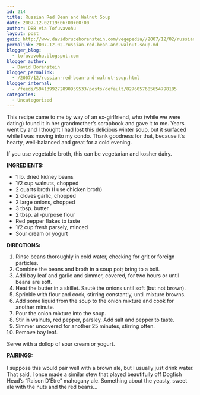 ```yaml
---
id: 214
title: Russian Red Bean and Walnut Soup
date: 2007-12-02T19:06:00+00:00
author: DBB via Tofuvavohu
layout: post
guid: http://www.davidbruceborenstein.com/vegepedia//2007/12/02/russian-red-bean-and-walnut-soup/
permalink: 2007-12-02-russian-red-bean-and-walnut-soup.md
blogger_blog:
  - tofuvavohu.blogspot.com
blogger_author:
  - David Borenstein
blogger_permalink:
  - /2007/12/russian-red-bean-and-walnut-soup.html
blogger_internal:
  - /feeds/5941399272890959533/posts/default/8276057685654798185
categories:
  - Uncategorized
---
```

This recipe came to me by way of an ex-girlfriend, who (while we were dating) found it in her grandmother&#8217;s scrapbook and gave it to me. Years went by and I thought I had lost this delicious winter soup, but it surfaced while I was moving into my condo. Thank goodness for that, because it&#8217;s hearty, well-balanced and great for a cold evening.

If you use vegetable broth, this can be vegetarian and kosher dairy.

<span style="font-weight: bold;">INGREDIENTS:<br /></span> 

  * 1 lb. dried kidney beans
  * 1/2 cup walnuts, chopped
  * 2 quarts broth (I use chicken broth)
  * 2 cloves garlic, chopped
  * 2 large onions, chopped
  * 3 tbsp. butter
  * 2 tbsp. all-purpose flour
  * Red pepper flakes to taste
  * 1/2 cup fresh parsely, minced
  * Sour cream or yogurt

<span style="font-weight: bold;">DIRECTIONS:<br /></span> 

  1. Rinse beans thoroughly in cold water, checking for grit or foreign particles.
  2. Combine the beans and broth in a soup pot; bring to a boil.
  3. Add bay leaf and garlic and simmer, covered, for two hours or until beans are soft.
  4. Heat the butter in a skillet. Sauté the onions until soft (but not brown).
  5. Sprinkle with flour and cook, stirring constantly, until mixture browns.
  6. Add some liquid from the soup to the onion mixture and cook for another minute.
  7. Pour the onion mixture into the soup.
  8. Stir in walnuts, red pepper, parsley. Add salt and pepper to taste.
  9. Simmer uncovered for another 25 minutes, stirring often.
 10. Remove bay leaf.

Serve with a dollop of sour cream or yogurt.

<span style="font-weight: bold;">PAIRINGS:<br /><span style="font-weight: bold;"><br /><span style="font-weight: bold;"></span></span></span>I suppose this would pair well with a brown ale, but I usually just drink water. That said, I once made a similar stew that played beautifully off Dogfish Head&#8217;s &#8220;Raison D&#8217;Être&#8221; mahogany ale. Something about the yeasty, sweet ale with the nuts and the red beans&#8230;<span style="font-weight: bold;"><span style="font-weight: bold;"><span style="font-weight: bold;"></span><br /></span></span>